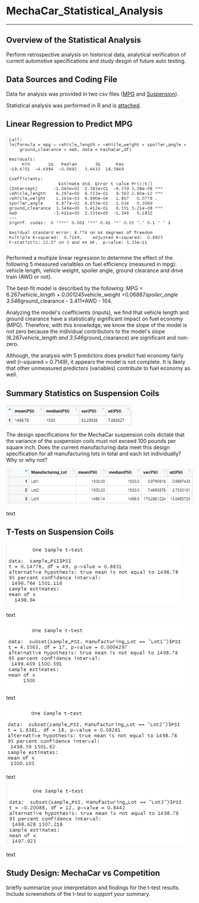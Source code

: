 # MechaCar_Statistical_Analysis
----------------------------------------------------------------------------------

## Overview of the Statistical Analysis 
Perform retrospective analysis on historical data, analytical verification of current automotive specifications and study desgin of future auto testing.  

## Data Sources and Coding File
Data for analysis was provided in two csv files ([MPG](MechaCar_mpg.csv) and [Suspension](Suspension_Coil.csv)).  

Statistical analysis was performed in R and is [attached](MechaCarChallenge.R).  

## Linear Regression to Predict MPG

![Fig_1](MechaCar_Statistical_Analysis/Screenshots/Linear_Regression_MPG.PNG)

Performed a multiple linear regression to determine the effect of the following 5 measured varialbles on fuel efficiency (measured in mpg): vehicle length, vehicle weight, spoiler angle, ground clearance and drive train (AWD or not).  

The best-fit model is described by the following:  MPG = 6.267*vehicle_length + 0.001245*vehicle_weight +0.06887*spoiler_angle 3.546*ground_clearance - 3.411*AWD - 104.

Analyzing the model's coefficients (inputs), we find that vehicle length and ground clearance have a statistically significant impact on fuel economy (MPG).  Therefore, with this knowledge, we know the slope of the model is not zero because the individual contributors to the model's slope (6.267*vehicle_length and 3.546*ground_clearance) are significant and non-zero.  

Although, the analysis with 5 predictors does predict fuel economy fairly well (r-squared = 0.7149), it appears the model is not complete.  It is likely that other unmeasured predictors (variables) contribute to fuel economy as well.  

## Summary Statistics on Suspension Coils

![Fig_2](MechaCar_Statistical_Analysis/Screenshots/Suspension_central_tendancy.PNG)

The design specifications for the MechaCar suspension coils dictate that the variance of the suspension coils must not exceed 100 pounds per square inch. Does the current manufacturing data meet this design specification for all manufacturing lots in total and each lot individually? Why or why not?

![Fig_3](MechaCar_Statistical_Analysis/Screenshots/Suspension_by_Lot.PNG)

text

## T-Tests on Suspension Coils

![Fig_4](MechaCar_Statistical_Analysis/Screenshots/ttest_PSI_allLots.PNG)

text

![Fig_5](MechaCar_Statistical_Analysis/Screenshots/ttest_PSI_Lot1.PNG)

text


![Fig_6](MechaCar_Statistical_Analysis/Screenshots/ttest_PSI_Lot2.PNG)

text


![Fig_7](MechaCar_Statistical_Analysis/Screenshots/ttest_PSI_Lot3.PNG)

text

## Study Design: MechaCar vs Competition
briefly summarize your interpretation and findings for the t-test results. Include screenshots of the t-test to support your summary.
